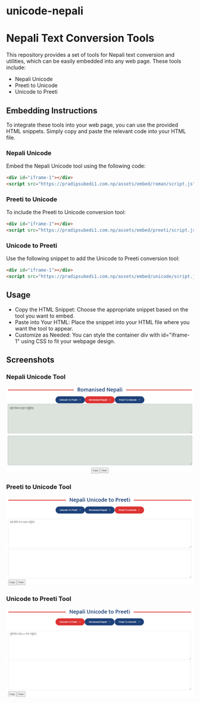 # unicode-nepali
# Nepali Text Conversion Tools

This repository provides a set of tools for Nepali text conversion and utilities, which can be easily embedded into any web page. These tools include:

- Nepali Unicode
- Preeti to Unicode
- Unicode to Preeti

## Embedding Instructions

To integrate these tools into your web page, you can use the provided HTML snippets. Simply copy and paste the relevant code into your HTML file.

### Nepali Unicode

Embed the Nepali Unicode tool using the following code:

```html
<div id="iframe-1"></div>
<script src="https://pradipsubedi1.com.np/assets/embed/roman/script.js"></script>
```

### Preeti to Unicode

To include the Preeti to Unicode conversion tool:

```html
<div id="iframe-1"></div>
<script src="https://pradipsubedi1.com.np/assets/embed/preeti/script.js"></script>
```



### Unicode to Preeti
Use the following snippet to add the Unicode to Preeti conversion tool:

```html
<div id="iframe-1"></div>
<script src="https://pradipsubedi1.com.np/assets/embed/unicode/script.js"></script>
```

## Usage

- Copy the HTML Snippet: Choose the appropriate snippet based on the tool you want to embed.
- Paste into Your HTML: Place the snippet into your HTML file where you want the tool to appear.
- Customize as Needed: You can style the container div with id="iframe-1" using CSS to fit your webpage design.


## Screenshots

### Nepali Unicode Tool
![Nepali Unicode Tool](./screenshots/nepali-unicode.png)

### Preeti to Unicode Tool
![Preeti to Unicode Tool](./screenshots/preeti-to-unicode.png)

### Unicode to Preeti Tool
![Unicode to Preeti Tool](./screenshots/unicode-to-preeti.png)
